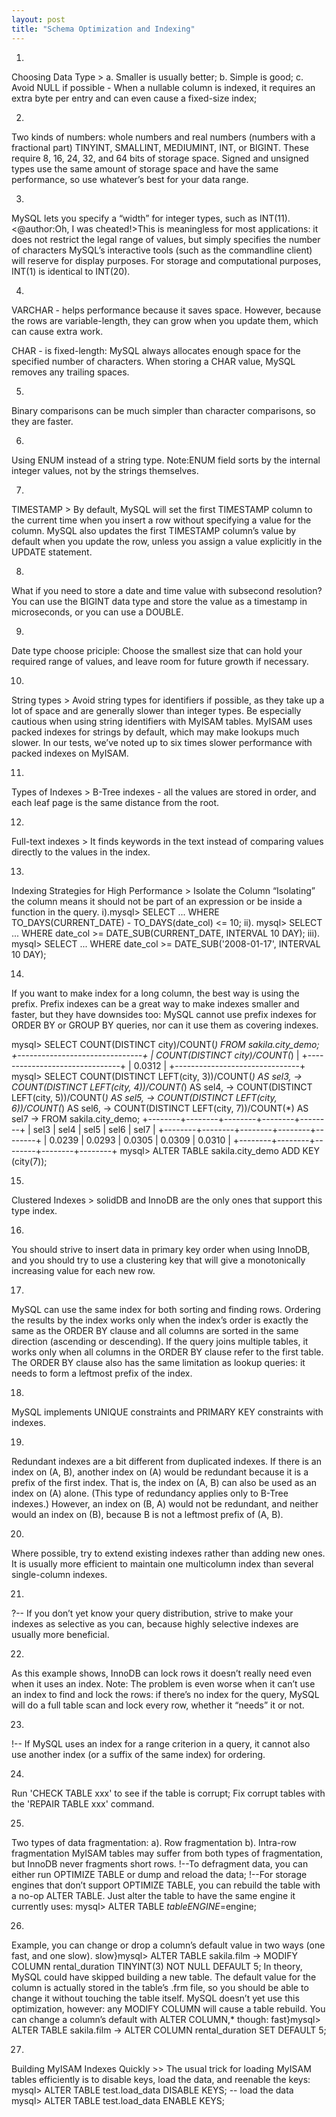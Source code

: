 ```yaml
---
layout: post
title: "Schema Optimization and Indexing"
---
```


1.
Choosing Data Type >
a. Smaller is usually better;
b. Simple is good;
c. Avoid NULL if possible - When a nullable column is indexed, it requires an extra byte per entry and can even cause a fixed-size index;

2.
Two kinds of numbers: whole numbers and real numbers (numbers with a fractional part)
TINYINT, SMALLINT, MEDIUMINT, INT, or BIGINT. These require 8, 16, 24, 32, and 64 bits of storage space. Signed and unsigned types use the same amount of storage space and have the same performance, so use whatever’s best for your data range.

3.
MySQL lets you specify a “width” for integer types, such as INT(11). <@author:Oh, I was cheated!>This is meaningless for most applications: it does not restrict the legal range of values, but simply specifies the number of characters MySQL’s interactive tools (such as the commandline client) will reserve for display purposes. For storage and computational purposes, INT(1) is identical to INT(20).

4.
VARCHAR - helps performance because it saves space. However, because the rows are variable-length, they can grow when you update them, which can cause extra work. 

CHAR - is fixed-length: MySQL always allocates enough space for the specified number of characters. When storing a CHAR value, MySQL removes any trailing
spaces. 

5.
Binary comparisons can be much simpler than character comparisons, so they are faster.

6.
Using ENUM instead of a string type.
Note:ENUM field sorts by the internal integer values, not by the strings themselves.

7.
TIMESTAMP >
By default, MySQL will set the first TIMESTAMP column to the current time when you insert a
row without specifying a value for the column. MySQL also updates the first TIMESTAMP column’s value by default when you update the row, unless you assign a value explicitly in the UPDATE statement.

8.
What if you need to store a date and time value with subsecond resolution?
You can use the BIGINT data type and store the value as a timestamp in microseconds, or you can use a DOUBLE.

9.
Date type choose priciple:
Choose the smallest size that can hold your required range of values, and leave room for future growth if necessary.

10.
String types >
Avoid string types for identifiers if possible, as they take up a lot of space and are generally slower than integer types. Be especially cautious when using string identifiers with MyISAM tables. MyISAM uses packed indexes for strings by default, which may make lookups much slower. In our tests, we’ve noted up to six times slower performance with packed indexes on MyISAM. 

11.
Types of Indexes >
B-Tree indexes - all the values are stored in order, and each leaf page is the same distance from the root.

12.
Full-text indexes >
It finds keywords in the text instead of comparing values directly to the values in the index.

13.
Indexing Strategies for High Performance > Isolate the Column
“Isolating” the column means it should not be part of an expression or be inside a function in the query.
i).mysql> SELECT ... WHERE TO_DAYS(CURRENT_DATE) - TO_DAYS(date_col) <= 10;
ii). mysql> SELECT ... WHERE date_col >= DATE_SUB(CURRENT_DATE, INTERVAL 10 DAY);
iii). mysql> SELECT ... WHERE date_col >= DATE_SUB('2008-01-17', INTERVAL 10 DAY);

14.
If you want to make index for a long column, the best way is using the prefix.
Prefix indexes can be a great way to make indexes smaller and faster, but they have downsides too: MySQL cannot use prefix indexes for ORDER BY or GROUP BY queries, nor can it use them as covering indexes.
>
mysql> SELECT COUNT(DISTINCT city)/COUNT(*) FROM sakila.city_demo;
+-------------------------------+
| COUNT(DISTINCT city)/COUNT(*) |
+-------------------------------+
| 0.0312 |
+-------------------------------+
mysql> SELECT COUNT(DISTINCT LEFT(city, 3))/COUNT(*) AS sel3,
-> COUNT(DISTINCT LEFT(city, 4))/COUNT(*) AS sel4,
-> COUNT(DISTINCT LEFT(city, 5))/COUNT(*) AS sel5,
-> COUNT(DISTINCT LEFT(city, 6))/COUNT(*) AS sel6,
-> COUNT(DISTINCT LEFT(city, 7))/COUNT(*) AS sel7
-> FROM sakila.city_demo;
+--------+--------+--------+--------+--------+
| sel3 | sel4 | sel5 | sel6 | sel7 |
+--------+--------+--------+--------+--------+
| 0.0239 | 0.0293 | 0.0305 | 0.0309 | 0.0310 |
+--------+--------+--------+--------+--------+
mysql> ALTER TABLE sakila.city_demo ADD KEY (city(7));

15.
Clustered Indexes >
solidDB and InnoDB are the only ones that support this type index.

16.
You should strive to insert data in primary key order when using InnoDB, and you should try to use a clustering key that will give a monotonically increasing value for each new row.

17.
MySQL can use the same index for both sorting and finding rows.
Ordering the results by the index works only when the index’s order is exactly the same as the ORDER BY clause and all columns are sorted in the same direction (ascending or descending). If the query joins multiple tables, it works only when all columns in the ORDER BY clause refer to the first table. The ORDER BY clause also has the same limitation as lookup queries: it needs to form a leftmost prefix of the index.

18.
MySQL implements UNIQUE constraints and PRIMARY KEY constraints with indexes.

19.
Redundant indexes are a bit different from duplicated indexes. If there is an index on (A, B), another index on (A) would be redundant because it is a prefix of the first index. That is, the index on (A, B) can also be used as an index on (A) alone. (This type of redundancy applies only to B-Tree indexes.) However, an index on (B, A) would not be redundant, and neither would an index on (B), because B is not a leftmost prefix of (A, B).

20.
Where possible, try to extend existing indexes rather than adding new ones. It is usually more efficient to maintain one multicolumn index than several single-column indexes.

21.
?--
If you don’t yet know your query distribution, strive to make your indexes as selective as you can, because highly selective indexes are usually more beneficial. 

22.
As this example shows, InnoDB can lock rows it doesn’t really need even when it uses an index.
Note:
The problem is even worse when it can’t use an index to find and lock the rows: if there’s no index for the query, MySQL will do a full table scan and lock every row, whether it “needs” it or not.

23.
!--
If MySQL uses an index for a range criterion in a query, it cannot also use another index (or a suffix of the same index) for ordering.

24.
Run 'CHECK TABLE xxx' to see if the table is corrupt;
Fix corrupt tables with the 'REPAIR TABLE xxx' command.

25.
Two types of data fragmentation:
a). Row fragmentation
b). Intra-row fragmentation
MyISAM tables may suffer from both types of fragmentation, but InnoDB never fragments short rows.
!--To defragment data, you can either run OPTIMIZE TABLE or dump and reload the data;
!--For storage engines that don’t support OPTIMIZE TABLE, you can rebuild the table with a no-op ALTER TABLE. Just alter the table to have the same engine it currently uses:
	mysql> ALTER TABLE $table ENGINE=$engine;

26.
Example, you can change or drop a column’s default value in two ways (one fast, and one slow).
slow}mysql> ALTER TABLE sakila.film
	-> MODIFY COLUMN rental_duration TINYINT(3) NOT NULL DEFAULT 5;
In theory, MySQL could have skipped building a new table. The default value for the column is actually stored in the table’s .frm file, so you should be able to change it without touching the table itself. MySQL doesn’t yet use this optimization, however: any MODIFY COLUMN will cause a table rebuild. You can change a column’s default with ALTER COLUMN,* though:
fast}mysql> ALTER TABLE sakila.film
	-> ALTER COLUMN rental_duration SET DEFAULT 5;
	
27.
Building MyISAM Indexes Quickly >>
The usual trick for loading MyISAM tables efficiently is to disable keys, load the data, and reenable the keys:
mysql> ALTER TABLE test.load_data DISABLE KEYS;
-- load the data
mysql> ALTER TABLE test.load_data ENABLE KEYS;
